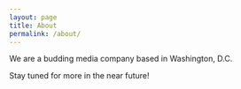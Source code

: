 ```yaml
---
layout: page
title: About
permalink: /about/
---
```


We are a budding media company based in Washington, D.C.

Stay tuned for more in the near future!

